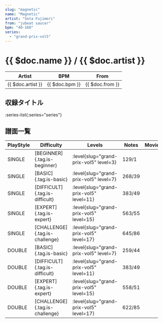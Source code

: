 ```yaml
---
slug: "magnetic"
name: "Magnetic"
artist: "Sota Fujimori"
from: "jubeat saucer"
bpm: "40-160"
series:
  - "grand-prix-vol5"
---
```


# {{ $doc.name }} / {{ $doc.artist }}

|Artist|BPM|From|
|------|---|----|
|{{ $doc.artist }}|{{ $doc.bpm }}|{{ $doc.from }}|

## 収録タイトル

:series-list{:series="series"}

## 譜面一覧

|PlayStyle|Difficulty|Levels|Notes|Movie|
|---------|----------|------|-----|-----|
|SINGLE|[BEGINNER]{.tag.is-beginner}|<div class="field is-grouped is-grouped-multiline"> :level{slug="grand-prix-vol5" level=3}</div>|129/1||
|SINGLE|[BASIC]{.tag.is-basic}|<div class="field is-grouped is-grouped-multiline"> :level{slug="grand-prix-vol5" level=7}</div>|268/39||
|SINGLE|[DIFFICULT]{.tag.is-difficult}|<div class="field is-grouped is-grouped-multiline"> :level{slug="grand-prix-vol5" level=11}</div>|383/49||
|SINGLE|[EXPERT]{.tag.is-expert}|<div class="field is-grouped is-grouped-multiline"> :level{slug="grand-prix-vol5" level=15}</div>|563/55||
|SINGLE|[CHALLENGE]{.tag.is-challenge}|<div class="field is-grouped is-grouped-multiline"> :level{slug="grand-prix-vol5" level=17}</div>|645/86||
|DOUBLE|[BASIC]{.tag.is-basic}|<div class="field is-grouped is-grouped-multiline"> :level{slug="grand-prix-vol5" level=7}</div>|259/44||
|DOUBLE|[DIFFICULT]{.tag.is-difficult}|<div class="field is-grouped is-grouped-multiline"> :level{slug="grand-prix-vol5" level=11}</div>|383/49||
|DOUBLE|[EXPERT]{.tag.is-expert}|<div class="field is-grouped is-grouped-multiline"> :level{slug="grand-prix-vol5" level=15}</div>|558/51||
|DOUBLE|[CHALLENGE]{.tag.is-challenge}|<div class="field is-grouped is-grouped-multiline"> :level{slug="grand-prix-vol5" level=17}</div>|622/85||
